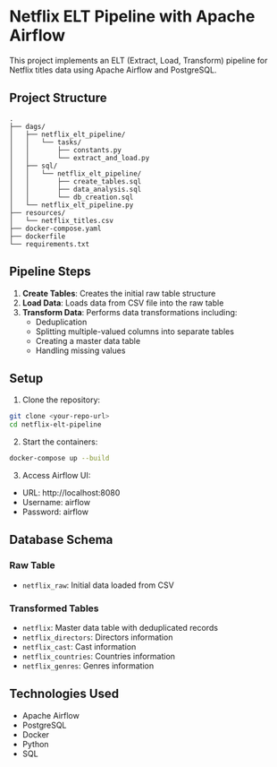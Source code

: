 # Netflix ELT Pipeline with Apache Airflow

This project implements an ELT (Extract, Load, Transform) pipeline for Netflix titles data using Apache Airflow and PostgreSQL.

## Project Structure

```
.
├── dags/
│   ├── netflix_elt_pipeline/
│   │   └── tasks/
│   │       ├── constants.py
│   │       └── extract_and_load.py
│   ├── sql/
│   │   └── netflix_elt_pipeline/
│   │       ├── create_tables.sql
│   │       ├── data_analysis.sql
│   │       └── db_creation.sql
│   └── netflix_elt_pipeline.py
├── resources/
│   └── netflix_titles.csv
├── docker-compose.yaml
├── dockerfile
└── requirements.txt
```

## Pipeline Steps

1. **Create Tables**: Creates the initial raw table structure
2. **Load Data**: Loads data from CSV file into the raw table
3. **Transform Data**: Performs data transformations including:
   - Deduplication
   - Splitting multiple-valued columns into separate tables
   - Creating a master data table
   - Handling missing values

## Setup

1. Clone the repository:
```bash
git clone <your-repo-url>
cd netflix-elt-pipeline
```

2. Start the containers:
```bash
docker-compose up --build
```

3. Access Airflow UI:
- URL: http://localhost:8080
- Username: airflow
- Password: airflow

## Database Schema

### Raw Table
- `netflix_raw`: Initial data loaded from CSV

### Transformed Tables
- `netflix`: Master data table with deduplicated records
- `netflix_directors`: Directors information
- `netflix_cast`: Cast information
- `netflix_countries`: Countries information
- `netflix_genres`: Genres information

## Technologies Used

- Apache Airflow
- PostgreSQL
- Docker
- Python
- SQL 